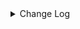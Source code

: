 <details><summary> Change Log </summary>

| Change | Commit | Version |
| --- | --- | --- |
|fix code style|https://github.com/apache/seatunnel/commit/d62342aa5| dev |
|[maven-release-plugin] prepare for next development iteration|https://github.com/apache/seatunnel/commit/dca66b78d| dev |
|[maven-release-plugin] prepare release 2.3.10|https://github.com/apache/seatunnel/commit/5c8a4c03d|2.3.10|
|[Improve] sink mongodb schema is not required (#8887)|https://github.com/apache/seatunnel/commit/3cfe8c12b|2.3.10|
|[Improve] restruct connector common options (#8634)|https://github.com/apache/seatunnel/commit/f3499a6ee|2.3.10|
|[Fix][Connector-Mongodb] close MongodbClient when close MongodbReader (#8592)|https://github.com/apache/seatunnel/commit/06b2fc0e0|2.3.10|
|[Improve][dist]add shade check rule (#8136)|https://github.com/apache/seatunnel/commit/51ef80001|2.3.9|
|[Bug][connectors-v2] fix mongodb bson convert exception (#8044)|https://github.com/apache/seatunnel/commit/b222c13f2|2.3.9|
|[Hotfix][Connector-v2] Fix the ClassCastException for connector-mongodb (#7586)|https://github.com/apache/seatunnel/commit/dc43370e8|2.3.8|
|[Improve][Test][Connector-V2][MongoDB] Add few test cases for BsonToRowDataConverters (#7579)|https://github.com/apache/seatunnel/commit/a797041e5|2.3.8|
|[Improve][Connector-V2][MongoDB] A BsonInt32 will be convert to a long type (#7567)|https://github.com/apache/seatunnel/commit/adf26c20c|2.3.8|
|[Improve][Connector-V2][MongoDB] Support to convert to double from any numeric type (#6997)|https://github.com/apache/seatunnel/commit/c5159a276|2.3.6|
|[bugfix][connector-mongodb] fix mongodb null value write (#6967)|https://github.com/apache/seatunnel/commit/c5ecda50f|2.3.6|
|[Improve][MongoDB] Implement TableSourceFactory to create mongodb source (#5813)|https://github.com/apache/seatunnel/commit/59cccb609|2.3.4|
|[Improve][Common] Introduce new error define rule (#5793)|https://github.com/apache/seatunnel/commit/9d1b2582b|2.3.4|
|[Improve] Remove use `SeaTunnelSink::getConsumedType` method and mark it as deprecated (#5755)|https://github.com/apache/seatunnel/commit/8de740810|2.3.4|
|[bugfix][mongodb] Fixed unsupported exception caused by bsonNull (#5659)|https://github.com/apache/seatunnel/commit/cab864aa4|2.3.4|
|Support config column/primaryKey/constraintKey in schema (#5564)|https://github.com/apache/seatunnel/commit/eac76b4e5|2.3.4|
|[Hotfix] Fix com.google.common.base.Preconditions to seatunnel shade one (#5284)|https://github.com/apache/seatunnel/commit/ed5eadcf7|2.3.3|
|[Improve][Connector-v2][Mongodb]sink support transaction update/writing (#5034)|https://github.com/apache/seatunnel/commit/b1203c905|2.3.3|
|[Hotfix][Connector-V2][Mongodb] Compatible with historical parameters (#4997)|https://github.com/apache/seatunnel/commit/31db35bee|2.3.3|
|[Improve][Connector-v2][Mongodb]Optimize reading logic (#5001)|https://github.com/apache/seatunnel/commit/830196d8b|2.3.3|
|[Hotfix][Connector-V2][Mongodb] Fix document error content and remove redundant code (#4982)|https://github.com/apache/seatunnel/commit/526197af6|2.3.3|
|[Feature][connector-v2][mongodb] mongodb support cdc sink (#4833)|https://github.com/apache/seatunnel/commit/cb651cd7f|2.3.3|
|[Feature][Connector-v2][Mongodb]Refactor mongodb connector (#4620)|https://github.com/apache/seatunnel/commit/5b1a843e4|2.3.2|
|Merge branch &#x27;dev&#x27; into merge/cdc|https://github.com/apache/seatunnel/commit/4324ee191|2.3.1|
|[Improve][Project] Code format with spotless plugin.|https://github.com/apache/seatunnel/commit/423b58303|2.3.1|
|[improve][api] Refactoring schema parse (#4157)|https://github.com/apache/seatunnel/commit/b2f573a13|2.3.1|
|[Improve][build] Give the maven module a human readable name (#4114)|https://github.com/apache/seatunnel/commit/d7cd60105|2.3.1|
|[Improve][Project] Code format with spotless plugin. (#4101)|https://github.com/apache/seatunnel/commit/a2ab16656|2.3.1|
|[Feature][Connector] add get source method to all source connector (#3846)|https://github.com/apache/seatunnel/commit/417178fb8|2.3.1|
|[Feature][API &amp; Connector &amp; Doc] add parallelism and column projection interface (#3829)|https://github.com/apache/seatunnel/commit/b9164b8ba|2.3.1|
|[Improve] mongodb connector v2 add source query capability (#3697)|https://github.com/apache/seatunnel/commit/8a7fe6fcb|2.3.1|
|[Hotfix][OptionRule] Fix option rule about all connectors (#3592)|https://github.com/apache/seatunnel/commit/226dc6a11|2.3.0|
|[Improve][Connector-V2][MongoDB] Unified exception for MongoDB source &amp; sink connector (#3522)|https://github.com/apache/seatunnel/commit/5af632e32|2.3.0|
|[Feature][Connector V2] expose configurable options in MongoDB (#3347)|https://github.com/apache/seatunnel/commit/ffd5778ef|2.3.0|
|[Improve][all] change Log to @Slf4j (#3001)|https://github.com/apache/seatunnel/commit/6016100f1|2.3.0-beta|
|[Improve][Connector-V2] Improve mongodb connector (#2778)|https://github.com/apache/seatunnel/commit/efbf793fa|2.2.0-beta|
|[DEV][Api] Replace SeaTunnelContext with JobContext and remove singleton pattern (#2706)|https://github.com/apache/seatunnel/commit/cbf82f755|2.2.0-beta|
|[Feature][Connector-V2] Add mongodb connecter sink (#2694)|https://github.com/apache/seatunnel/commit/51c28a338|2.2.0-beta|
|[Feature][Connector-V2] Add mongodb connecter source (#2596)|https://github.com/apache/seatunnel/commit/3ee8a8a61|2.2.0-beta|

</details>
